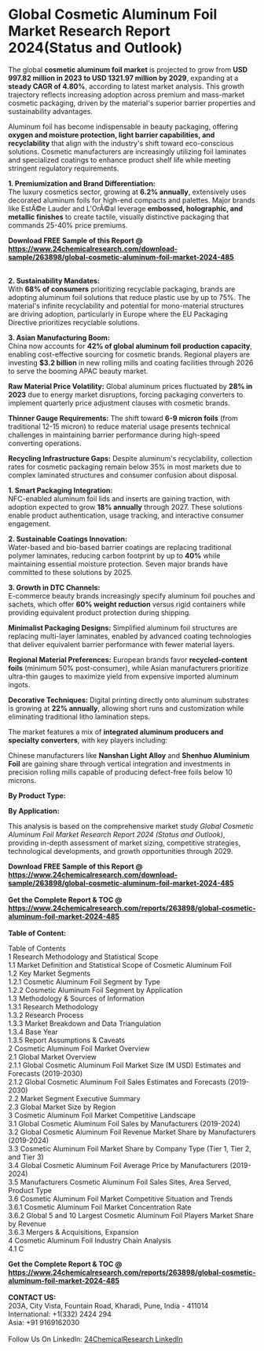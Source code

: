 <h1>Global Cosmetic Aluminum Foil Market Research Report 2024(Status and Outlook)</h1><p>The global <strong>cosmetic aluminum foil market</strong> is projected to grow from <strong>USD 997.82 million in 2023 to USD 1321.97 million by 2029</strong>, expanding at a <strong>steady CAGR of 4.80%</strong>, according to latest market analysis. This growth trajectory reflects increasing adoption across premium and mass-market cosmetic packaging, driven by the material's superior barrier properties and sustainability advantages.</p><p>Aluminum foil has become indispensable in beauty packaging, offering <strong>oxygen and moisture protection, light barrier capabilities, and recyclability</strong> that align with the industry's shift toward eco-conscious solutions. Cosmetic manufacturers are increasingly utilizing foil laminates and specialized coatings to enhance product shelf life while meeting stringent regulatory requirements.</p><p><strong>1. Premiumization and Brand Differentiation:</strong><br>
The luxury cosmetics sector, growing at <strong>6.2% annually</strong>, extensively uses decorated aluminum foils for high-end compacts and palettes. Major brands like EstÃ©e Lauder and L'OrÃ©al leverage <strong>embossed, holographic, and metallic finishes</strong> to create tactile, visually distinctive packaging that commands 25-40% price premiums.</p><div><b>Download FREE Sample of this Report @ 
            <a href="https://www.24chemicalresearch.com/download-sample/263898/global-cosmetic-aluminum-foil-market-2024-485">
            https://www.24chemicalresearch.com/download-sample/263898/global-cosmetic-aluminum-foil-market-2024-485</a></b></div><br><p><strong>2. Sustainability Mandates:</strong><br>
With <strong>68% of consumers</strong> prioritizing recyclable packaging, brands are adopting aluminum foil solutions that reduce plastic use by up to 75%. The material's infinite recyclability and potential for mono-material structures are driving adoption, particularly in Europe where the EU Packaging Directive prioritizes recyclable solutions.</p><p><strong>3. Asian Manufacturing Boom:</strong><br>
China now accounts for <strong>42% of global aluminum foil production capacity</strong>, enabling cost-effective sourcing for cosmetic brands. Regional players are investing <strong>$3.2 billion</strong> in new rolling mills and coating facilities through 2026 to serve the booming APAC beauty market.</p><p><strong>Raw Material Price Volatility:</strong> Global aluminum prices fluctuated by <strong>28% in 2023</strong> due to energy market disruptions, forcing packaging converters to implement quarterly price adjustment clauses with cosmetic brands.</p><p><strong>Thinner Gauge Requirements:</strong> The shift toward <strong>6-9 micron foils</strong> (from traditional 12-15 micron) to reduce material usage presents technical challenges in maintaining barrier performance during high-speed converting operations.</p><p><strong>Recycling Infrastructure Gaps:</strong> Despite aluminum's recyclability, collection rates for cosmetic packaging remain below 35% in most markets due to complex laminated structures and consumer confusion about disposal.</p><p><strong>1. Smart Packaging Integration:</strong><br>
NFC-enabled aluminum foil lids and inserts are gaining traction, with adoption expected to grow <strong>18% annually</strong> through 2027. These solutions enable product authentication, usage tracking, and interactive consumer engagement.</p><p><strong>2. Sustainable Coatings Innovation:</strong><br>
Water-based and bio-based barrier coatings are replacing traditional polymer laminates, reducing carbon footprint by up to <strong>40%</strong> while maintaining essential moisture protection. Seven major brands have committed to these solutions by 2025.</p><p><strong>3. Growth in DTC Channels:</strong><br>
E-commerce beauty brands increasingly specify aluminum foil pouches and sachets, which offer <strong>60% weight reduction</strong> versus rigid containers while providing equivalent product protection during shipping.</p><p><strong>Minimalist Packaging Designs:</strong> Simplified aluminum foil structures are replacing multi-layer laminates, enabled by advanced coating technologies that deliver equivalent barrier performance with fewer material layers.</p><p><strong>Regional Material Preferences:</strong> European brands favor <strong>recycled-content foils</strong> (minimum 50% post-consumer), while Asian manufacturers prioritize ultra-thin gauges to maximize yield from expensive imported aluminum ingots.</p><p><strong>Decorative Techniques:</strong> Digital printing directly onto aluminum substrates is growing at <strong>22% annually</strong>, allowing short runs and customization while eliminating traditional litho lamination steps.</p><p>The market features a mix of <strong>integrated aluminum producers and specialty converters</strong>, with key players including:</p><p>Chinese manufacturers like <strong>Nanshan Light Alloy</strong> and <strong>Shenhuo Aluminium Foil</strong> are gaining share through vertical integration and investments in precision rolling mills capable of producing defect-free foils below 10 microns.</p><p><strong>By Product Type:</strong></p><p><strong>By Application:</strong></p><p>This analysis is based on the comprehensive market study <em>Global Cosmetic Aluminum Foil Market Research Report 2024 (Status and Outlook)</em>, providing in-depth assessment of market sizing, competitive strategies, technological developments, and growth opportunities through 2029.</p><div><b>Download FREE Sample of this Report @ 
            <a href="https://www.24chemicalresearch.com/download-sample/263898/global-cosmetic-aluminum-foil-market-2024-485">
            https://www.24chemicalresearch.com/download-sample/263898/global-cosmetic-aluminum-foil-market-2024-485</a></b></div><br><div><b>Get the Complete Report & TOC @ 
            <a href="https://www.24chemicalresearch.com/reports/263898/global-cosmetic-aluminum-foil-market-2024-485">
            https://www.24chemicalresearch.com/reports/263898/global-cosmetic-aluminum-foil-market-2024-485</a></b></div><br>
            <b>Table of Content:</b><p>Table of Contents<br />
1 Research Methodology and Statistical Scope<br />
1.1 Market Definition and Statistical Scope of Cosmetic Aluminum Foil<br />
1.2 Key Market Segments<br />
1.2.1 Cosmetic Aluminum Foil Segment by Type<br />
1.2.2 Cosmetic Aluminum Foil Segment by Application<br />
1.3 Methodology & Sources of Information<br />
1.3.1 Research Methodology<br />
1.3.2 Research Process<br />
1.3.3 Market Breakdown and Data Triangulation<br />
1.3.4 Base Year<br />
1.3.5 Report Assumptions & Caveats<br />
2 Cosmetic Aluminum Foil Market Overview<br />
2.1 Global Market Overview<br />
2.1.1 Global Cosmetic Aluminum Foil Market Size (M USD) Estimates and Forecasts (2019-2030)<br />
2.1.2 Global Cosmetic Aluminum Foil Sales Estimates and Forecasts (2019-2030)<br />
2.2 Market Segment Executive Summary<br />
2.3 Global Market Size by Region<br />
3 Cosmetic Aluminum Foil Market Competitive Landscape<br />
3.1 Global Cosmetic Aluminum Foil Sales by Manufacturers (2019-2024)<br />
3.2 Global Cosmetic Aluminum Foil Revenue Market Share by Manufacturers (2019-2024)<br />
3.3 Cosmetic Aluminum Foil Market Share by Company Type (Tier 1, Tier 2, and Tier 3)<br />
3.4 Global Cosmetic Aluminum Foil Average Price by Manufacturers (2019-2024)<br />
3.5 Manufacturers Cosmetic Aluminum Foil Sales Sites, Area Served, Product Type<br />
3.6 Cosmetic Aluminum Foil Market Competitive Situation and Trends<br />
3.6.1 Cosmetic Aluminum Foil Market Concentration Rate<br />
3.6.2 Global 5 and 10 Largest Cosmetic Aluminum Foil Players Market Share by Revenue<br />
3.6.3 Mergers & Acquisitions, Expansion<br />
4 Cosmetic Aluminum Foil Industry Chain Analysis<br />
4.1 C</p><div><b>Get the Complete Report & TOC @ 
            <a href="https://www.24chemicalresearch.com/reports/263898/global-cosmetic-aluminum-foil-market-2024-485">
            https://www.24chemicalresearch.com/reports/263898/global-cosmetic-aluminum-foil-market-2024-485</a></b></div><br><b>CONTACT US:</b><br>
            203A, City Vista, Fountain Road, Kharadi, Pune, India - 411014<br>
            International: +1(332) 2424 294<br>
            Asia: +91 9169162030 <br><br>
            Follow Us On LinkedIn: <a href="https://www.linkedin.com/company/24chemicalresearch/">24ChemicalResearch LinkedIn</a>